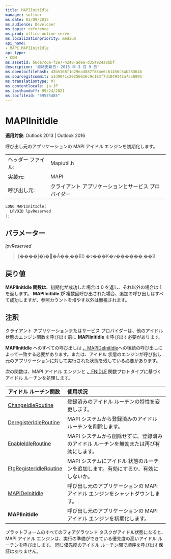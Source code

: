 ```yaml
---
title: MAPIInitIdle
manager: soliver
ms.date: 03/09/2015
ms.audience: Developer
ms.topic: reference
ms.prod: office-online-server
ms.localizationpriority: medium
api_name:
- MAPI.MAPIInitIdle
api_type:
- COM
ms.assetid: b6de7c6a-f2e7-4248-adea-d354924a8bbf
description: '最終更新日: 2015 年 3 月 9 日'
ms.openlocfilehash: 43b5168f1d29ead887f884e6c61456c5ab28364b
ms.sourcegitcommit: a1d9041c20256616c9c183f7d1049142a7ac6991
ms.translationtype: MT
ms.contentlocale: ja-JP
ms.lasthandoff: 09/24/2021
ms.locfileid: "59575485"
---
```

# <a name="mapiinitidle"></a>MAPIInitIdle

  
  
**適用対象**: Outlook 2013 | Outlook 2016 
  
呼び出し元のアプリケーションの MAPI アイドル エンジンを初期化します。 
  
|||
|:-----|:-----|
|ヘッダー ファイル:  <br/> |Mapiutil.h  <br/> |
|実装元:  <br/> |MAPI  <br/> |
|呼び出し元:  <br/> |クライアント アプリケーションとサービス プロバイダー  <br/> |
   
```cpp
LONG MAPIInitIdle(
  LPVOID lpvReserved
);
```

## <a name="parameters"></a>パラメーター

 _lpvReserved_
  
> [����]�\�񂳂�Ă��܂��B0 �ɂ���K�v������܂��B
    
## <a name="return-value"></a>戻り値

**MAPIInitIdle 関数は**、初期化が成功した場合は 0 を返し、それ以外の場合は 1 を返します。 **MAPIInitIdle が** 複数回呼び出された場合、追加の呼び出しはすべて成功しますが、参照カウントを増やす以外は無視されます。 
  
## <a name="remarks"></a>注釈

クライアント アプリケーションまたはサービス プロバイダーは、他のアイドル 状態のエンジン関数を呼び出す前に **MAPIInitIdle** を呼び出す必要があります。 
  
**MAPIInitIdle** へのすべての呼び出しは [、MAPIDeInitIdle](mapideinitidle.md)への後続の呼び出しによって一致する必要があります。または、アイドル 状態のエンジンが呼び出し元のアプリケーションに対して実行された状態を残している必要があります。 
  
次の関数は、MAPI アイドル エンジンと [、FNIDLE](fnidle.md) 関数プロトタイプに基づくアイドル ルーチンを処理します。 
  
|**アイドル ルーチン関数**|**使用状況**|
|:-----|:-----|
|[ChangeIdleRoutine](changeidleroutine.md) <br/> |登録済みのアイドル ルーチンの特性を変更します。  <br/> |
|[DeregisterIdleRoutine](deregisteridleroutine.md) <br/> |MAPI システムから登録済みのアイドル ルーチンを削除します。  <br/> |
|[EnableIdleRoutine](enableidleroutine.md) <br/> |MAPI システムから削除せずに、登録済みのアイドル ルーチンを無効または再び有効にします。  <br/> |
|[FtgRegisterIdleRoutine](ftgregisteridleroutine.md) <br/> |MAPI システムにアイドル 状態のルーチンを追加します。有効にするか、有効にしないか。  <br/> |
|[MAPIDeInitIdle](mapideinitidle.md) <br/> |呼び出し元のアプリケーションの MAPI アイドル エンジンをシャットダウンします。  <br/> |
|**MAPIInitIdle** <br/> |呼び出し元のアプリケーションの MAPI アイドル エンジンを初期化します。  <br/> |
   
プラットフォームのすべてのフォアグラウンド タスクがアイドル状態になると、MAPI アイドル エンジンは、実行の準備ができている優先度の高いアイドル ルーチンを呼び出します。 同じ優先度のアイドル ルーチン間で順序を呼び出す保証はありません。 
  


